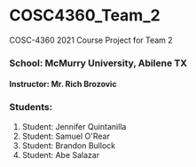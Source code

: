 # COSC4360_Team_2
COSC-4360 2021 Course Project for Team 2

### School:  McMurry University, Abilene TX
#### Instructor: Mr. Rich Brozovic
### Students:
1. Student: Jennifer Quintanilla
2. Student: Samuel O'Rear
3. Student: Brandon Bullock
4. Student: Abe Salazar
